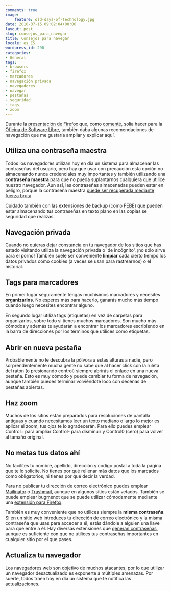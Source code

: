 ```yaml
---
comments: true
image:
    feature: old-days-of-technology.jpg
date: 2010-07-15 09:02:04+00:00
layout: post
slug: consejos_para_navegar
title: Consejos para navegar
locale: es_ES
wordpress_id: 290
categories:
- General
tags:
- browsers
- firefox
- marcadores
- navegación privada
- navegadores
- navegar
- pestañas
- seguridad
- tags
- zoom
---
```


Durante la [presentación de Firefox](http://www.slideshare.net/jlpino/introduccin-a-firefox) que, como [comenté](http://lopezpino.es/2010/07/14/extensiones-para-firefox/), solía hacer para la [Oficina de Software Libre](http://osl.ugr.es), también daba algunas recomendaciones de navegación que me gustaría ampliar y explicar aquí.




## Utiliza una contraseña maestra


Todos los navegadores utilizan hoy en día un sistema para almacenar las contraseñas del usuario, pero hay que usar con precaución esta opción no almacenando nunca credenciales muy importantes y también utilizando una **contraseña maestra** para que no pueda suplantarnos cualquiera que utilice nuestro navegador. Aun así, las contraseñas almacenadas pueden estar en peligro, porque la contraseña maestra [puede ser recuperada mediante fuerza bruta](http://securityxploded.com/firemaster.php).

Cuidado también con las extensiones de backup (como [FEBE](https://addons.mozilla.org/es-ES/firefox/addon/2109/)) que pueden estar almacenando tus contraseñas en texto plano en las copias se seguridad que realizas.


## Navegación privada


Cuando no quieras dejar constancia en tu navegador de los sitios que has estado visitando utiliza la navegación privada o 'de incógnito', ¡no sólo sirve para el porno! También suele ser conveniente **limpiar** cada cierto tiempo los datos privados como cookies (a veces se usan para rastrearnos) o el historial.


## Tags para marcadores


En primer lugar seguramente tengas muchísimos marcadores y necesites **organizarlos**. No esperes más para hacerlo, ganarás mucho más tiempo cuando luego necesites encontrar alguno.

En segundo lugar utiliza tags (etiquetas) en vez de carpetas para organizarlos, sobre todo si tienes muchos marcadores. Son mucho más cómodos y además te ayudarán a encontrar los marcadores escribiendo en la barra de direcciones por los términos que utilices como etiquetas.


## Abrir en nueva pestaña


Probablemente no le descubra la pólvora a estas alturas a nadie, pero sorprendentemente mucha gente no sabe que al hacer click con la ruleta del ratón (o presionando control) siempre abrirás el enlace en una nueva pestaña. Esto es muy cómodo y puede cambiar tu forma de navegación, aunque también puedes terminar volviéndote loco con decenas de pestañas abiertas.


## Haz zoom


Muchos de los sitios están preparados para resoluciones de pantalla antiguas y cuando necesitamos leer un texto mediano o largo lo mejor es aplicar el zoom, tus ojos te lo agradecerán. Para ello puedes emplear Control+ para ampliar Control- para disminuir y Control0 (cero) para volver al tamaño original.


## No metas tus datos ahí


No facilites tu nombre, apellido, dirección y código postal a toda la página que te lo solicite. No tienes por qué rellenar más datos que los marcados como obligatorios, ni tienes por qué decir la verdad.

Para no publicar tu dirección de correo electrónico puedes emplear [Mailinator](http://www.mailinator.com/) o [Trashmail](http://trashmail.net/), aunque en algunos sitios están vetados. También se puede emplear bugmenot que se puede utilizar cómodamente mediante una [extensión para Firefox](http://lopezpino.es/2010/07/14/extensiones-para-firefox/).

También es muy conveniente que no utilices siempre la **misma contraseña**. Si en un sitio web introduces tu dirección de correo electrónico y la misma contraseña que usas para acceder a él, estás dándole a alguien una llave para que entre a él. Hay diversas extensiones que [generan contraseñas](http://mashable.com/2008/11/05/password-management-for-firefox-3/), aunque es suficiente con que no utilices tus contraseñas importantes en cualquier sitio por el que pases.


## Actualiza tu navegador


Los navegadores web son objetivo de muchos atacantes, por lo que utilizar un navegador desactualizado es exponerte a múltiples amenazas. Por suerte, todos traen hoy en día un sistema que te notifica las actualizaciones.
